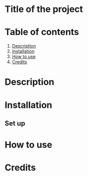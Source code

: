 # Title of the project
# Table of contents
1. [Description](#description)
2. [Installation]()
3. [How to use]()
4. [Credits]()

# Description


# Installation

## Set up 


# How to use

# Credits 